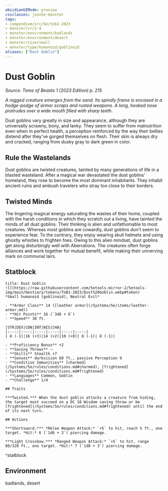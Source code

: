 ```yaml
---
obsidianUIMode: preview
cssclasses: json5e-monster
tags:
- compendium/src/5e/tob1-2023
- monster/cr/1-4
- monster/environment/badlands
- monster/environment/desert
- monster/size/small
- monster/type/humanoid/goblinoid
aliases: ["Dust Goblin"]
---
```

# Dust Goblin
*Source: Tome of Beasts 1 (2023 Edition) p. 215*  

*A ragged creature emerges from the sand. Its spindly frame is encased in a hodge-podge of armor scraps and rusted weapons. A long, hooked nose protrudes over a wide mouth filled with sharp teeth*.

Dust goblins vary greatly in size and appearance, although they are universally scrawny, bony, and lanky. They seem to suffer from malnutrition even when in perfect health, a perception reinforced by the way their bellies distend after they've gorged themselves on flesh. Their skin is always dry and cracked, ranging from dusky gray to dark green in color.

## Rule the Wastelands

Dust goblins are twisted creatures, tainted by many generations of life in a blasted wasteland. After a magical war devastated the dust goblins' homeland, they rose to become the most dominant inhabitants. They inhabit ancient ruins and ambush travelers who stray too close to their borders.

## Twisted Minds

The lingering magical energy saturating the wastes of their home, coupled with the harsh conditions in which they scratch out a living, have tainted the minds of all dust goblins. Their thinking is alien and unfathomable to most creatures. Whereas most goblins are cowardly, dust goblins don't seem to experience fear. To the contrary, they enjoy wearing skull helmets and using ghostly whistles to frighten foes. Owing to this alien mindset, dust goblins get along disturbingly well with Aberrations. The creatures often forge alliances and work together for mutual benefit, while making their unnerving mark on communal lairs.

## Statblock

```ad-statblock
title: Dust Goblin
![](https://raw.githubusercontent.com/5etools-mirror-2/5etools-img/main/bestiary/tokens/ToB1-2023/Dust%20Goblin.webp#token)
*Small humanoid (goblinoid), Neutral Evil*

- **Armor Class** 14 ([leather armor](/Systems/5e/items/leather-armor.md))
- **Hit Points** 16 (`3d6 + 6`)
- **Speed** 30 ft.

|STR|DEX|CON|INT|WIS|CHA|
|:---:|:---:|:---:|:---:|:---:|:---:|
| 8 (-1)|16 (+3)|14 (+2)|10 (+0)| 8 (-1)| 8 (-1)|

- **Proficiency Bonus** +2
- **Saving Throws** ⏤
- **Skills** Stealth +7
- **Senses** darkvision 60 ft., passive Perception 9
- **Condition Immunities** [charmed](/Systems/5e/rules/conditions.md#charmed), [frightened](/Systems/5e/rules/conditions.md#frightened)
- **Languages** Common, Goblin
- **Challenge** 1/4

## Traits

***Twisted.*** When the dust goblin attacks a creature from hiding, the target must succeed on a DC 10 Wisdom saving throw or be [frightened](/Systems/5e/rules/conditions.md#frightened) until the end of its next turn.

## Actions

***Shortsword.*** *Melee Weapon Attack:* `+5` to hit, reach 5 ft., one target. *Hit:* 6 (`1d6 + 3`) piercing damage.

***Light Crossbow.*** *Ranged Weapon Attack:* `+5` to hit, range 80/320 ft., one target. *Hit:* 7 (`1d8 + 3`) piercing damage.
```
^statblock

## Environment

badlands, desert